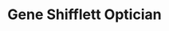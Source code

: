 ---
title: "Gene Shifflett Optician"
url: /charlottesville/gene-shifflett-optician/
shop: Optiker
---